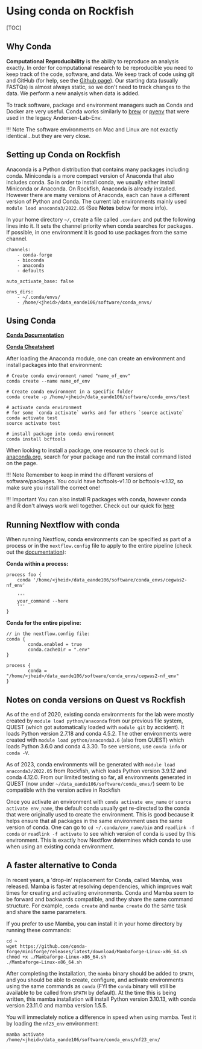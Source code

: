 # Using conda on Rockfish

[TOC]

## Why Conda

__Computational Reproducibility__ is the ability to reproduce an analysis exactly. In order for computational research to be reproducible you need to keep track of the code, software, and data. We keep track of code using git and GitHub (for help, see the [Github page](../knowledge_base/github.md)). Our starting data (usually FASTQs) is almost always static, so we don't need to track changes to the data. We perform a new analysis when data is added.

To track software, package and environment managers such as Conda and Docker are very useful. Conda works similarly to [brew](https://brew.sh/) or [pyenv](https://github.com/pyenv/pyenv) that were used in the legacy Andersen-Lab-Env. 

!!! Note
	The software environments on Mac and Linux are not exactly identical...but they are very close.


## Setting up Conda on Rockfish

Anaconda is a Python distribution that contains many packages including conda. Miniconda is a more compact version of Anaconda that also includes conda. So in order to install conda, we usually either install Miniconda or Anaconda. On Rockfish, Anaconda is already installed. However there are many versions of Anaconda, each can have a different version of Python and Conda. The current lab environments mainly used `module load anaconda3/2022.05` (See **Notes** below for more info).

In your home directory `~/`, create a file called `.condarc` and put the following lines into it. It sets the channel priority when conda searches for packages. If possible, in one environment it is good to use packages from the same channel. 

```
channels:
	- conda-forge
	- bioconda
	- anaconda
	- defaults
	
auto_activate_base: false

envs_dirs:
	- ~/.conda/envs/
	- /home/<jheid>/data_eande106/software/conda_envs/
```

## Using Conda

__[Conda Documentation](https://docs.conda.io/projects/conda/en/latest/user-guide/index.html)__

__[Conda Cheatsheet](https://docs.conda.io/projects/conda/en/4.6.0/_downloads/52a95608c49671267e40c689e0bc00ca/conda-cheatsheet.pdf)__

After loading the Anaconda module, one can create an environment and install packages into that environment:

```
# Create conda environment named "name_of_env"
conda create --name name_of_env

# Create conda environment in a specific folder
conda create -p /home/<jheid>/data_eande106/software/conda_envs/test

# activate conda environment
# for some `conda activate` works and for others `source activate`
conda activate test
source activate test

# install package into conda environment
conda install bcftools
```

When looking to install a package, one resource to check out is [anaconda.org](https://anaconda.org), search for your package and run the install command listed on the page.

!!! Note
	Remember to keep in mind the different versions of software/packages. You could have bcftools-v1.10 or bcftools-v.1.12, so make sure you install the correct one!

!!! Important
	You can also install R packages with conda, however conda and R don't always work well together. Check out our quick fix [here](../knowledge_base/r.md)

## Running Nextflow with conda

When running Nextflow, conda environments can be specified as part of a process or in the `nextflow.config` file to apply to the entire pipeline (check out the [documentation](https://www.nextflow.io/docs/latest/conda.html)):

**Conda within a process:**

```
process foo {
	conda '/home/<jheid>/data_eande106/software/conda_envs/cegwas2-nf_env'

	'''
	your_command --here
	'''
}
```

**Conda for the entire pipeline:**

```
// in the nextflow.config file:
conda { 
		conda.enabled = true 
		conda.cacheDir = ".env"  
}

process {
		conda = "/home/<jheid>/data_eande106/software/conda_envs/cegwas2-nf_env"
}
```

## Notes on conda versions on Quest vs Rockfish

As of the end of 2020, existing conda environments for the lab were mostly created by `module load python/anaconda` from our previous file system, QUEST (which got automatically loaded with `module git` by accident). It loads Python version 2.7.18 and conda 4.5.2. The other environments were created with `module load python/anaconda3.6` (also from QUEST) which loads Python 3.6.0 and conda 4.3.30. To see versions, use `conda info` or `conda -V`.

As of 2023, conda environments will be generated with `module load anaconda3/2022.05` from Rockfish, which loads Python version 3.9.12 and conda 4.12.0. From our limited testing so far, all environments generated in QUEST (now under `~/data_eande106/software/conda_envs/`) seem to be compatible with the version active in Rockfish

Once you activate an environment with `conda activate env_name` or `source activate env_name`, the default conda usually get re-directed to the conda that were originally used to create the environment. This is good because it helps ensure that all packages in the same environment uses the same version of conda. One can go to `cd ~/.conda/env_name/bin` and `readlink -f conda` or `readlink -f activate` to see which version of conda is used by this environment. This is exactly how Nextflow determines which conda to use when using an existing conda environment. 

## A faster alternative to Conda

In recent years, a 'drop-in' replacement for Conda, called Mamba, was released. Mamba is faster at resolving dependencies, which improves wait times for creating and activating environments. Conda and Mamba seem to be forward and backwards compatible, and they share the same command structure. For example, `conda create` and `mamba create` do the same task and share the same parameters.

If you prefer to use Mamba, you can install it in your home directory by running these commands:

```
cd ~
wget https://github.com/conda-forge/miniforge/releases/latest/download/Mambaforge-Linux-x86_64.sh
chmod +x ./Mambaforge-Linux-x86_64.sh
./Mambaforge-Linux-x86_64.sh
```

After completing the installation, the `mamba` binary should be added to `$PATH`, and you should be able to create, configure, and activate environments using the same commands as `conda` (FYI the `conda` binary will still be available to be called from `$PATH` by default). At the time this is being written, this mamba installation will install Python version 3.10.13, with conda version 23.11.0 and mamba version 1.5.5.

You will immediately notice a difference in speed when using mamba. Test it by loading the `nf23_env` environment:

```
mamba activate /home/<jheid>/data_eande106/software/conda_envs/nf23_env/
```
